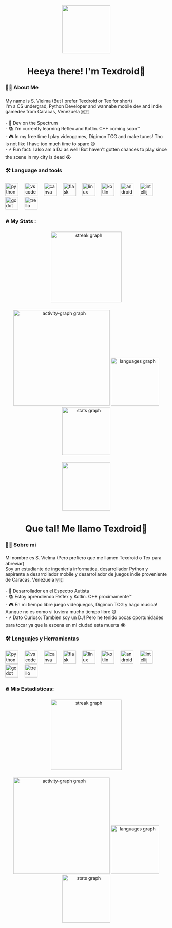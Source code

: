 <div align="center">
  <img height="150" src="https://cdn.discordapp.com/attachments/1032526762409734145/1355668310125052014/profile-pic.png?ex=67e9c400&is=67e87280&hm=b06252faff15f42b2de51bd9e087351c7426c79aca13f16c7c6525c54f2509f7&"  />
</div>

###

<h1 align="center">Heeya there! I'm Texdroid👋</h1>

###

<h3 align="left">👩‍💻  About Me</h3>

###

<p align="left">My name is S. Vielma (But I prefer Texdroid or Tex for short)<br>I'm a CS undergrad, Python Developer and wannabe mobile dev and indie gamedev from Caracas, Venezuela 🇻🇪<br><br>- 🧩 Dev on the Spectrum<br>- 📚 I'm currently learning Reflex and Kotlin. C++ coming soon™️<br>- 🎮 In my free time I play videogames, Digimon TCG and make tunes! Tho is not like I have too much time to spare 😅<br>- ⚡ Fun fact: I also am a DJ as well! But haven't gotten chances to play since the scene in my city is dead 😭</p>

###

<h3 align="left">🛠 Language and tools</h3>

###

<div align="left">
  <img src="https://cdn.jsdelivr.net/gh/devicons/devicon/icons/python/python-original.svg" height="40" alt="python logo"  />
  <img width="12" />
  <img src="https://cdn.jsdelivr.net/gh/devicons/devicon/icons/vscode/vscode-original.svg" height="40" alt="vscode logo"  />
  <img width="12" />
  <img src="https://cdn.jsdelivr.net/gh/devicons/devicon/icons/canva/canva-original.svg" height="40" alt="canva logo"  />
  <img width="12" />
  <img src="https://cdn.jsdelivr.net/gh/devicons/devicon/icons/flask/flask-original.svg" height="40" alt="flask logo"  />
  <img width="12" />
  <img src="https://cdn.jsdelivr.net/gh/devicons/devicon/icons/linux/linux-original.svg" height="40" alt="linux logo"  />
  <img width="12" />
  <img src="https://cdn.jsdelivr.net/gh/devicons/devicon/icons/kotlin/kotlin-original.svg" height="40" alt="kotlin logo"  />
  <img width="12" />
  <img src="https://cdn.jsdelivr.net/gh/devicons/devicon/icons/androidstudio/androidstudio-original.svg" height="40" alt="androidstudio logo"  />
  <img width="12" />
  <img src="https://cdn.jsdelivr.net/gh/devicons/devicon/icons/intellij/intellij-original.svg" height="40" alt="intellij logo"  />
  <img width="12" />
  <img src="https://cdn.jsdelivr.net/gh/devicons/devicon/icons/godot/godot-original.svg" height="40" alt="godot logo"  />
  <img width="12" />
  <img src="https://cdn.jsdelivr.net/gh/devicons/devicon/icons/trello/trello-plain.svg" height="40" alt="trello logo"  />
</div>

###

<h3 align="left">🔥   My Stats :</h3>

###

<div align="center">
  <img src="https://streak-stats.demolab.com?user=TexdroidOfficial&locale=en&mode=daily&theme=dark&hide_border=false&border_radius=5&order=3" height="220" alt="streak graph"  />
</div>

###

<div align="center">
  <img src="https://github-readme-activity-graph.vercel.app/graph?username=TexdroidOfficial&radius=16&theme=react&area=true&order=5" height="300" alt="activity-graph graph"  />
  <img src="https://github-readme-stats.vercel.app/api/top-langs?username=TexdroidOfficial&locale=en&hide_title=false&layout=compact&card_width=320&langs_count=5&theme=dracula&hide_border=false&order=2" height="150" alt="languages graph"  />
  <img src="https://github-readme-stats.vercel.app/api?username=TexdroidOfficial&hide_title=false&hide_rank=false&show_icons=true&include_all_commits=true&count_private=true&disable_animations=false&theme=dracula&locale=en&hide_border=false&order=1" height="150" alt="stats graph"  />
</div>

###

<div align="center">
  <img height="150" src="https://cdn.discordapp.com/attachments/1032526762409734145/1355668310125052014/profile-pic.png?ex=67e9c400&is=67e87280&hm=b06252faff15f42b2de51bd9e087351c7426c79aca13f16c7c6525c54f2509f7&"  />
</div>

###

<h1 align="center">Que tal! Me llamo Texdroid👋</h1>

###

<h3 align="left">👩‍💻  Sobre mi</h3>

###

<p align="left">Mi nombre es S. Vielma (Pero prefiero que me llamen Texdroid o Tex para abreviar)<br>Soy un estudiante de ingenieria informatica, desarrollador Python y aspirante a desarrollador mobile y desarrollador de juegos indie proveniente de Caracas, Venezuela 🇻🇪<br><br>- 🧩 Desarrollador en el Espectro Autista<br>- 📚 Estoy aprendiendo Reflex y Kotlin. C++ proximamente™️<br>- 🎮 En mi tiempo libre juego videojuegos, Digimon TCG y hago musica! Aunque no es como si tuviera mucho tiempo libre 😅<br>- ⚡ Dato Curioso: Tambien soy un DJ! Pero he tenido pocas oportunidades para tocar ya que la escena en mi ciudad esta muerta 😭</p>

###

<h3 align="left">🛠 Lenguajes y Herramientas</h3>

###

<div align="left">
  <img src="https://cdn.jsdelivr.net/gh/devicons/devicon/icons/python/python-original.svg" height="40" alt="python logo"  />
  <img width="12" />
  <img src="https://cdn.jsdelivr.net/gh/devicons/devicon/icons/vscode/vscode-original.svg" height="40" alt="vscode logo"  />
  <img width="12" />
  <img src="https://cdn.jsdelivr.net/gh/devicons/devicon/icons/canva/canva-original.svg" height="40" alt="canva logo"  />
  <img width="12" />
  <img src="https://cdn.jsdelivr.net/gh/devicons/devicon/icons/flask/flask-original.svg" height="40" alt="flask logo"  />
  <img width="12" />
  <img src="https://cdn.jsdelivr.net/gh/devicons/devicon/icons/linux/linux-original.svg" height="40" alt="linux logo"  />
  <img width="12" />
  <img src="https://cdn.jsdelivr.net/gh/devicons/devicon/icons/kotlin/kotlin-original.svg" height="40" alt="kotlin logo"  />
  <img width="12" />
  <img src="https://cdn.jsdelivr.net/gh/devicons/devicon/icons/androidstudio/androidstudio-original.svg" height="40" alt="androidstudio logo"  />
  <img width="12" />
  <img src="https://cdn.jsdelivr.net/gh/devicons/devicon/icons/intellij/intellij-original.svg" height="40" alt="intellij logo"  />
  <img width="12" />
  <img src="https://cdn.jsdelivr.net/gh/devicons/devicon/icons/godot/godot-original.svg" height="40" alt="godot logo"  />
  <img width="12" />
  <img src="https://cdn.jsdelivr.net/gh/devicons/devicon/icons/trello/trello-plain.svg" height="40" alt="trello logo"  />
</div>

###

<h3 align="left">🔥   Mis Estadisticas:</h3>

###

<div align="center">
  <img src="https://streak-stats.demolab.com?user=TexdroidOfficial&locale=en&mode=daily&theme=dark&hide_border=false&border_radius=5&order=3" height="220" alt="streak graph"  />
</div>

###

<div align="center">
  <img src="https://github-readme-activity-graph.vercel.app/graph?username=TexdroidOfficial&radius=16&theme=react&area=true&order=5" height="300" alt="activity-graph graph"  />
  <img src="https://github-readme-stats.vercel.app/api/top-langs?username=TexdroidOfficial&locale=en&hide_title=false&layout=compact&card_width=320&langs_count=5&theme=dracula&hide_border=false&order=2" height="150" alt="languages graph"  />
  <img src="https://github-readme-stats.vercel.app/api?username=TexdroidOfficial&hide_title=false&hide_rank=false&show_icons=true&include_all_commits=true&count_private=true&disable_animations=false&theme=dracula&locale=en&hide_border=false&order=1" height="150" alt="stats graph"  />
</div>

###
